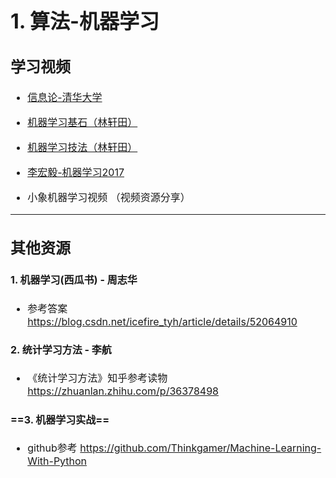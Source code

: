 <font size = 3>

# 1. 算法-机器学习

## 学习视频
- [信息论-清华大学](https://www.bilibili.com/video/av25673870)
- [机器学习基石（林轩田）](https://www.bilibili.com/video/av12463015?from=search&seid=9215753602095460491)
- [机器学习技法（林轩田）](https://www.bilibili.com/video/av12469267?from=search&seid=9215753602095460491)
- [李宏毅-机器学习2017](https://www.bilibili.com/video/av10590361/?p=1)  

- 小象机器学习视频 （视频资源分享）
-------------------
## 其他资源
#### 1. 机器学习(西瓜书) - 周志华
-  参考答案 <https://blog.csdn.net/icefire_tyh/article/details/52064910>

#### 2. 统计学习方法 - 李航
- 《统计学习方法》知乎参考读物 <https://zhuanlan.zhihu.com/p/36378498>

#### ==3. 机器学习实战==
- github参考 <https://github.com/Thinkgamer/Machine-Learning-With-Python>